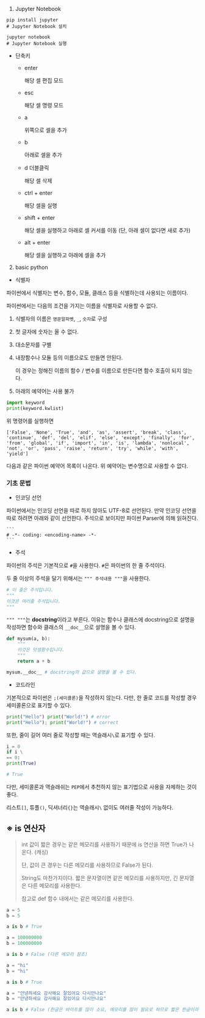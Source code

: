 1. Jupyter Notebook

```
pip install jupyter
# Jupyter Notebook 설치

jupyter notebook
# Jupyter Notebook 실행
```

- 단축키

    - enter

        해당 셀 편집 모드

    - esc

        해당 셀 명령 모드

    - a

        위쪽으로 셀을 추가

    - b
        
        아래로 셀을 추가
    
    - d 더블클릭

        해당 셀 삭제

    - ctrl + enter

        해당 셀을 실행

    - shift + enter

        해당 셀을 실행하고 아래로 셀 커서를 이동 (단, 아래 셀이 없다면 새로 추가)

    - alt + enter

        해당 셀을 실행하고 아래에 셀을 추가

2. basic python

-  식별자

파이썬에서 식별자는 변수, 함수, 모듈, 클래스 등을 식별하는데 사용되는 이름이다.

파이썬에서는 다음의 조건을 가지는 이름을 식별자로 사용할 수 없다.

1. 식별자의 이름은 `영문알파벳`, `_`, `숫자`로 구성
2. 첫 글자에 숫자는 올 수 없다.
3. 대소문자를 구별
4. 내장함수나 모듈 등의 이름으로도 만들면 안된다.
    
    이 경우는 정해진 이름의 함수 / 변수를 이름으로 만든다면 함수 호출이 되지 않는다.

5. 아래의 예약어는 사용 불가

```python
import keyword
print(keyword.kwlist)
```

위 명령어를 실행하면

```
['False', 'None', 'True', 'and', 'as', 'assert', 'break', 'class', 'continue', 'def', 'del', 'elif', 'else', 'except', 'finally', 'for', 'from', 'global', 'if', 'import', 'in', 'is', 'lambda', 'nonlocal', 'not', 'or', 'pass', 'raise', 'return', 'try', 'while', 'with', 'yield']
```

다음과 같은 파이썬 예약어 목록이 나온다. 위 예약어는 변수명으로 사용할 수 없다.

### 기초 문법

- 인코딩 선언

파이썬에서는 인코딩 선언을 따로 하지 않아도 UTF-8로 선언된다. 만약 인코딩 선언을 따로 하려면 아래와 같이 선언한다. 주석으로 보이지만 파이썬 Parser에 의해 읽혀진다.

    ```
    # -*- coding: <encoding-name> -*- 
    ```

- 주석

파이썬의 주석은 기본적으로 `#`을 사용한다.
`#`은 파이썬의 한 줄 주석이다.

두 줄 이상의 주석을 달기 위해서는 `""" 주석내용 """`을 사용한다.
```python
# 이 줄은 주석입니다.
"""
이것은 여러줄 주석입니다.
"""
```

`""" """`는 **docstring**이라고 부른다. 이유는 함수나 클래스에 docstring으로 설명을 작성하면 함수와 클래스의 `__doc__`으로 설명을 볼 수 있다.

```python
def mysum(a, b):
    """
    이것은 덧셈함수입니다.
    """
    return a + b

mysum.__doc__ # docstring의 값으로 설명을 볼 수 있다.
```

- 코드라인

기본적으로 파이썬은 `;(세미콜론)`을 작성하지 않는다. 다만, 한 줄로 코드를 작성할 경우 세미콜론으로 표기할 수 있다.

```python
print("Hello") print("World!") # error
print("Hello"); print("World!") # correct
```

또한, 줄이 길어 여러 줄로 작성할 때는 역슬래시`\`로 표기할 수 있다.

```python
i = 0
if i \
== 0:
print(True)

# True
```

다만, 세미콜론과 역슬래쉬는 `PEP`에서 추천하지 않는 표기법으로 사용을 자제하는 것이 좋다.

리스트`[]`, 튜플`()`, 딕셔너리`{}`는 역슬래시`\` 없이도 여러줄 작성이 가능하다.

## ※ is 연산자

> int 값이 짧은 경우는 같은 메모리를 사용하기 때문에 is 연산을 하면 True가 나온다. (캐싱)
>
> 단, 값이 큰 경우는 다른 메모리를 사용하므로 False가 된다.
>
> String도 마찬가지이다. 짧은 문자열이면 같은 메모리를 사용하지만, 긴 문자열은 다른 메모리를 사용한다.
>
> 참고로 def 함수 내에서는 같은 메모리를 사용한다.

```python
a = 5
b = 5

a is b # True

a = 100000000
b = 100000000

a is b # False (다른 메모리 참조)

a = "hi"
b = "hi"

a is b # True

a = "안녕하세요 감사해요 잘있어요 다시만나요"
b = "안녕하세요 감사해요 잘있어요 다시만나요"

a is b # False (한글은 바이트를 많이 소요, 메모리를 많이 필요로 하므로 짧은 한글이라도 메모리를 많이 차지할 수 있다.)
```
